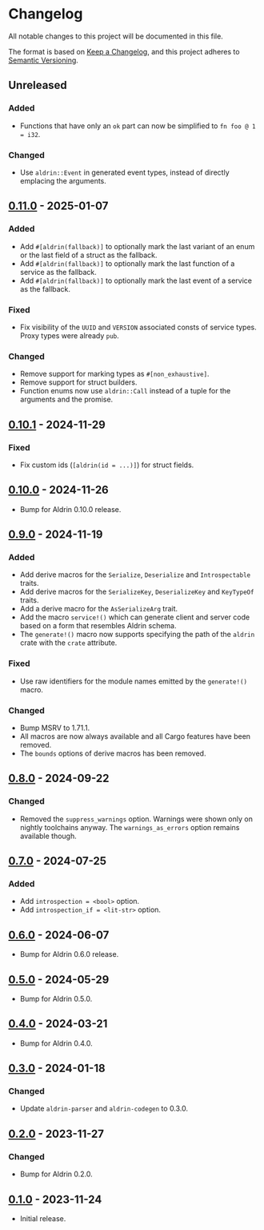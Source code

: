 # Changelog

All notable changes to this project will be documented in this file.

The format is based on [Keep a Changelog](https://keepachangelog.com/en/1.0.0/),
and this project adheres to [Semantic Versioning](https://semver.org/spec/v2.0.0.html).

## Unreleased

### Added

- Functions that have only an `ok` part can now be simplified to `fn foo @ 1 = i32`.

### Changed

- Use `aldrin::Event` in generated event types, instead of directly emplacing the arguments.

## [0.11.0] - 2025-01-07

### Added

- Add `#[aldrin(fallback)]` to optionally mark the last variant of an enum or the last field of a
  struct as the fallback.
- Add `#[aldrin(fallback)]` to optionally mark the last function of a service as the fallback.
- Add `#[aldrin(fallback)]` to optionally mark the last event of a service as the fallback.

### Fixed

- Fix visibility of the `UUID` and `VERSION` associated consts of service types. Proxy types were
  already `pub`.

### Changed

- Remove support for marking types as `#[non_exhaustive]`.
- Remove support for struct builders.
- Function enums now use `aldrin::Call` instead of a tuple for the arguments and the promise.

## [0.10.1] - 2024-11-29

### Fixed

- Fix custom ids (`[aldrin(id = ...)]`) for struct fields.

## [0.10.0] - 2024-11-26

- Bump for Aldrin 0.10.0 release.

## [0.9.0] - 2024-11-19

### Added

- Add derive macros for the `Serialize`, `Deserialize` and `Introspectable` traits.
- Add derive macros for the `SerializeKey`, `DeserializeKey` and `KeyTypeOf` traits.
- Add a derive macro for the `AsSerializeArg` trait.
- Add the macro `service!()` which can generate client and server code based on a form that
  resembles Aldrin schema.
- The `generate!()` macro now supports specifying the path of the `aldrin` crate with the `crate`
  attribute.

### Fixed

- Use raw identifiers for the module names emitted by the `generate!()` macro.

### Changed

- Bump MSRV to 1.71.1.
- All macros are now always available and all Cargo features have been removed.
- The `bounds` options of derive macros has been removed.

## [0.8.0] - 2024-09-22

### Changed

- Removed the `suppress_warnings` option. Warnings were shown only on nightly toolchains anyway. The
  `warnings_as_errors` option remains available though.

## [0.7.0] - 2024-07-25

### Added

- Add `introspection = <bool>` option.
- Add `introspection_if = <lit-str>` option.

## [0.6.0] - 2024-06-07

- Bump for Aldrin 0.6.0 release.

## [0.5.0] - 2024-05-29

- Bump for Aldrin 0.5.0.

## [0.4.0] - 2024-03-21

- Bump for Aldrin 0.4.0.

## [0.3.0] - 2024-01-18

### Changed

- Update `aldrin-parser` and `aldrin-codegen` to 0.3.0.

## [0.2.0] - 2023-11-27

### Changed

- Bump for Aldrin 0.2.0.

## [0.1.0] - 2023-11-24

- Initial release.

[0.11.0]: https://github.com/dennis-hamester/aldrin/releases/tag/aldrin-macros-0.11.0
[0.10.1]: https://github.com/dennis-hamester/aldrin/releases/tag/aldrin-macros-0.10.1
[0.10.0]: https://github.com/dennis-hamester/aldrin/releases/tag/aldrin-macros-0.10.0
[0.9.0]: https://github.com/dennis-hamester/aldrin/releases/tag/aldrin-macros-0.9.0
[0.8.0]: https://github.com/dennis-hamester/aldrin/releases/tag/aldrin-macros-0.8.0
[0.7.0]: https://github.com/dennis-hamester/aldrin/releases/tag/aldrin-macros-0.7.0
[0.6.0]: https://github.com/dennis-hamester/aldrin/releases/tag/aldrin-macros-0.6.0
[0.5.0]: https://github.com/dennis-hamester/aldrin/releases/tag/aldrin-macros-0.5.0
[0.4.0]: https://github.com/dennis-hamester/aldrin/releases/tag/aldrin-macros-0.4.0
[0.3.0]: https://github.com/dennis-hamester/aldrin/releases/tag/aldrin-macros-0.3.0
[0.2.0]: https://github.com/dennis-hamester/aldrin/releases/tag/aldrin-macros-0.2.0
[0.1.0]: https://github.com/dennis-hamester/aldrin/releases/tag/aldrin-macros-0.1.0
